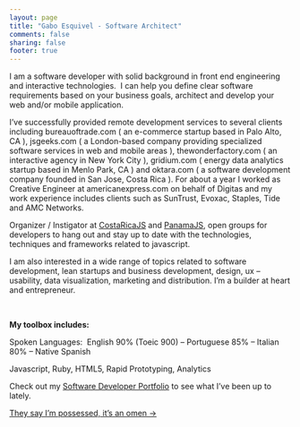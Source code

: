 ```yaml
---
layout: page
title: "Gabo Esquivel - Software Architect"
comments: false
sharing: false
footer: true
---
```




I am a software developer with solid background in front end engineering and interactive technologies.  I can help you define clear software requirements based on your business goals, architect and develop your web and/or mobile application.

I&#8217;ve successfully provided remote development services to several clients including bureauoftrade.com ( an e-commerce startup based in Palo Alto, CA ), jsgeeks.com ( a London-based company providing specialized software services in web and mobile areas ), thewonderfactory.com ( an interactive agency in New York City ), gridium.com ( energy data analytics startup based in Menlo Park, CA ) and oktara.com ( a software development company founded in San Jose, Costa Rica ). For about a year I worked as Creative Engineer at americanexpress.com on behalf of Digitas and my work experience includes clients such as SunTrust, Evoxac, Staples, Tide and AMC Networks.

Organizer / Instigator at <a title="Javascript Community in Costa Rica" href="http://costaricajs.org" target="_blank">CostaRicaJS</a> and <a title="Javascript Community in Panama City" href="http://meetup.com/panamajs" target="_blank">PanamaJS</a>, open groups for developers to hang out and stay up to date with the technologies, techniques and frameworks related to javascript.

I am also interested in a wide range of topics related to software development, lean startups and business development, design, ux &#8211; usability, data visualization, marketing and distribution. I’m a builder at heart and entrepreneur.


&nbsp;

**My toolbox includes:**

Spoken Languages:  English 90% (Toeic 900) – Portuguese 85% – Italian 80% – Native Spanish

Javascript, Ruby, HTML5, Rapid Prototyping, Analytics

Check out my <a class="no_text_decoration" title="Javascript Developer" href="/work">Software Developer Portfolio</a> to see what I&#8217;ve been up to lately.

<a class="no_text_decoration" title="Javascript Developer Endorsements" href="/software-developer-endorsements/">They say I&#8217;m possessed, it&#8217;s an omen →</a>
